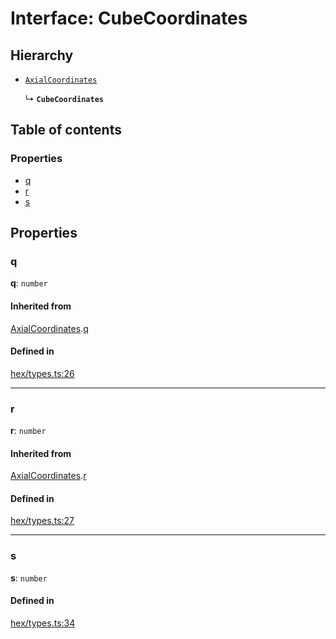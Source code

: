 # Interface: CubeCoordinates

## Hierarchy

- [`AxialCoordinates`](AxialCoordinates.md)

  ↳ **`CubeCoordinates`**

## Table of contents

### Properties

- [q](CubeCoordinates.md#q)
- [r](CubeCoordinates.md#r)
- [s](CubeCoordinates.md#s)

## Properties

### <a id="q" name="q"></a> q

 **q**: `number`

#### Inherited from

[AxialCoordinates](AxialCoordinates.md).[q](AxialCoordinates.md#q)

#### Defined in

[hex/types.ts:26](https://github.com/flauwekeul/honeycomb/blob/next/src/hex/types.ts#L26)

___

### <a id="r" name="r"></a> r

 **r**: `number`

#### Inherited from

[AxialCoordinates](AxialCoordinates.md).[r](AxialCoordinates.md#r)

#### Defined in

[hex/types.ts:27](https://github.com/flauwekeul/honeycomb/blob/next/src/hex/types.ts#L27)

___

### <a id="s" name="s"></a> s

 **s**: `number`

#### Defined in

[hex/types.ts:34](https://github.com/flauwekeul/honeycomb/blob/next/src/hex/types.ts#L34)
